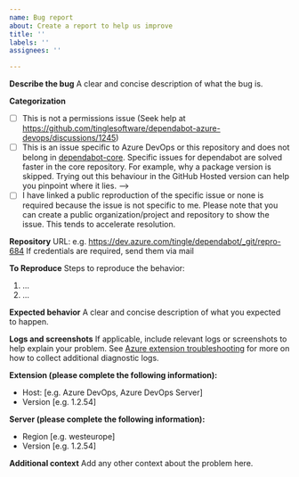 ```yaml
---
name: Bug report
about: Create a report to help us improve
title: ''
labels: ''
assignees: ''

---
```


**Describe the bug**
A clear and concise description of what the bug is.

**Categorization**
- [ ] This is not a permissions issue (Seek help at https://github.com/tinglesoftware/dependabot-azure-devops/discussions/1245)
- [ ] This is an issue specific to Azure DevOps or this repository and does not belong in [dependabot-core](https://github.com/dependabot/dependabot-core).
  Specific issues for dependabot are solved faster in the core repository. For example, why a package version is skipped. Trying out this behaviour in the GitHub Hosted version can help you pinpoint where it lies. -->
- [ ] I have linked a public reproduction of the specific issue or none is required because the issue is not specific to me.
  Please note that you can create a public organization/project and repository to show the issue. This tends to accelerate resolution.

**Repository**
URL: e.g. https://dev.azure.com/tingle/dependabot/_git/repro-684
If credentials are required, send them via mail

**To Reproduce**
Steps to reproduce the behavior:
1. ...
2. ...

**Expected behavior**
A clear and concise description of what you expected to happen.

**Logs and screenshots**
If applicable, include relevant logs or screenshots to help explain your problem.
See [Azure extension troubleshooting](https://github.com/tinglesoftware/dependabot-azure-devops/blob/main/docs/extensions/azure.md#troubleshooting-issues) for more on how to collect additional diagnostic logs.

**Extension (please complete the following information):**
 - Host: [e.g. Azure DevOps, Azure DevOps Server]
 - Version [e.g. 1.2.54]

**Server (please complete the following information):**
 - Region [e.g. westeurope]
 - Version [e.g. 1.2.54]

**Additional context**
Add any other context about the problem here.
